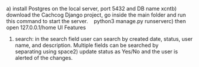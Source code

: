 a) install Postgres on the local server, port 5432 and DB name xcntb) download the Cachcog Django project, go inside the main folder and run this command to start the server.    python3 manage.py runserverc) then open 127.0.0.1/home
UI Features 
1) search: in the search field user can search by created date, status, user name, and description. Multiple fields can be searched by separating using space2) update status as Yes/No and the user is alerted of the changes. 
